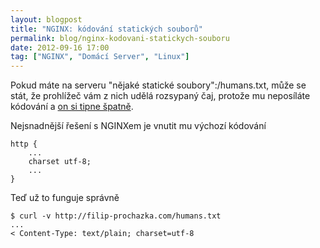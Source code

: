 ```yaml
---
layout: blogpost
title: "NGINX: kódování statických souborů"
permalink: blog/nginx-kodovani-statickych-souboru
date: 2012-09-16 17:00
tag: ["NGINX", "Domácí Server", "Linux"]
---
```


Pokud máte na serveru "nějaké statické soubory":/humans.txt, může se stát, že prohlížeč vám z nich udělá rozsypaný čaj, protože mu neposíláte kódování a [on si tipne špatně](https://twitter.com/petrsoukup/status/247321564549373953).

Nejsnadnější řešení s NGINXem je vnutit mu výchozí kódování

~~~ config
http {
	...
	charset utf-8;
	...
}
~~~

Teď už to funguje správně

~~~ shell
$ curl -v http://filip-prochazka.com/humans.txt
...
< Content-Type: text/plain; charset=utf-8
~~~
